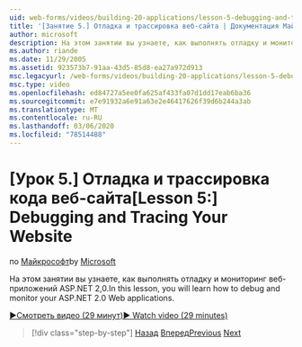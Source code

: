 ```yaml
---
uid: web-forms/videos/building-20-applications/lesson-5-debugging-and-tracing-your-website
title: '[Занятие 5.] Отладка и трассировка веб-сайта | Документация Майкрософт'
author: microsoft
description: На этом занятии вы узнаете, как выполнять отладку и мониторинг веб-приложений ASP.NET 2,0.
ms.author: riande
ms.date: 11/29/2005
ms.assetid: 923573b7-91aa-43d5-85d8-ea27a972d913
msc.legacyurl: /web-forms/videos/building-20-applications/lesson-5-debugging-and-tracing-your-website
msc.type: video
ms.openlocfilehash: ed84727a5ee0fa625af433fa07d1dd17eab6ba36
ms.sourcegitcommit: e7e91932a6e91a63e2e46417626f39d6b244a3ab
ms.translationtype: MT
ms.contentlocale: ru-RU
ms.lasthandoff: 03/06/2020
ms.locfileid: "78514488"
---
```

# <a name="lesson-5-debugging-and-tracing-your-website"></a><span data-ttu-id="32380-103">[Урок 5.] Отладка и трассировка кода веб-сайта</span><span class="sxs-lookup"><span data-stu-id="32380-103">[Lesson 5:] Debugging and Tracing Your Website</span></span>

<span data-ttu-id="32380-104">по [Майкрософт](https://github.com/microsoft)</span><span class="sxs-lookup"><span data-stu-id="32380-104">by [Microsoft](https://github.com/microsoft)</span></span>

<span data-ttu-id="32380-105">На этом занятии вы узнаете, как выполнять отладку и мониторинг веб-приложений ASP.NET 2,0.</span><span class="sxs-lookup"><span data-stu-id="32380-105">In this lesson, you will learn how to debug and monitor your ASP.NET 2.0 Web applications.</span></span>

[<span data-ttu-id="32380-106">&#9654;Смотреть видео (29 минут)</span><span class="sxs-lookup"><span data-stu-id="32380-106">&#9654; Watch video (29 minutes)</span></span>](https://channel9.msdn.com/Blogs/ASP-NET-Site-Videos/lesson-5-debugging-and-tracing-your-website)

> [!div class="step-by-step"]
> <span data-ttu-id="32380-107">[Назад](lesson-4-understanding-web-application-state.md)
> [Вперед](lesson-6-working-with-stylesheets-and-master-pages.md)</span><span class="sxs-lookup"><span data-stu-id="32380-107">[Previous](lesson-4-understanding-web-application-state.md)
[Next](lesson-6-working-with-stylesheets-and-master-pages.md)</span></span>
